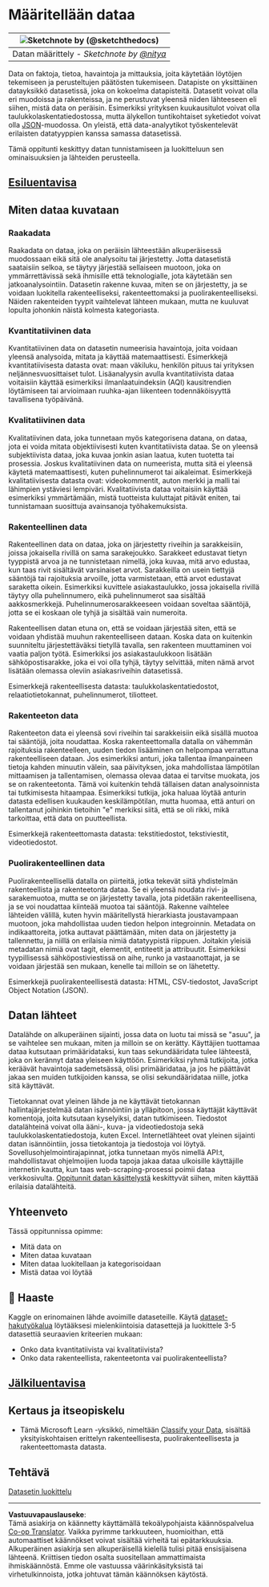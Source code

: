 <!--
CO_OP_TRANSLATOR_METADATA:
{
  "original_hash": "356d12cffc3125db133a2d27b827a745",
  "translation_date": "2025-08-26T21:38:48+00:00",
  "source_file": "1-Introduction/03-defining-data/README.md",
  "language_code": "fi"
}
-->
# Määritellään dataa

|![ Sketchnote by [(@sketchthedocs)](https://sketchthedocs.dev) ](../../sketchnotes/03-DefiningData.png)|
|:---:|
|Datan määrittely - _Sketchnote by [@nitya](https://twitter.com/nitya)_ |

Data on faktoja, tietoa, havaintoja ja mittauksia, joita käytetään löytöjen tekemiseen ja perusteltujen päätösten tukemiseen. Datapiste on yksittäinen datayksikkö datasetissä, joka on kokoelma datapisteitä. Datasetit voivat olla eri muodoissa ja rakenteissa, ja ne perustuvat yleensä niiden lähteeseen eli siihen, mistä data on peräisin. Esimerkiksi yrityksen kuukausitulot voivat olla taulukkolaskentatiedostossa, mutta älykellon tuntikohtaiset syketiedot voivat olla [JSON](https://stackoverflow.com/a/383699)-muodossa. On yleistä, että data-analyytikot työskentelevät erilaisten datatyyppien kanssa samassa datasetissä.

Tämä oppitunti keskittyy datan tunnistamiseen ja luokitteluun sen ominaisuuksien ja lähteiden perusteella.

## [Esiluentavisa](https://purple-hill-04aebfb03.1.azurestaticapps.net/quiz/4)
## Miten dataa kuvataan

### Raakadata
Raakadata on dataa, joka on peräisin lähteestään alkuperäisessä muodossaan eikä sitä ole analysoitu tai järjestetty. Jotta datasetistä saataisiin selkoa, se täytyy järjestää sellaiseen muotoon, joka on ymmärrettävissä sekä ihmisille että teknologialle, jota käytetään sen jatkoanalysointiin. Datasetin rakenne kuvaa, miten se on järjestetty, ja se voidaan luokitella rakenteelliseksi, rakenteettomaksi ja puolirakenteelliseksi. Näiden rakenteiden tyypit vaihtelevat lähteen mukaan, mutta ne kuuluvat lopulta johonkin näistä kolmesta kategoriasta.

### Kvantitatiivinen data
Kvantitatiivinen data on datasetin numeerisia havaintoja, joita voidaan yleensä analysoida, mitata ja käyttää matemaattisesti. Esimerkkejä kvantitatiivisesta datasta ovat: maan väkiluku, henkilön pituus tai yrityksen neljännesvuosittaiset tulot. Lisäanalyysin avulla kvantitatiivista dataa voitaisiin käyttää esimerkiksi ilmanlaatuindeksin (AQI) kausitrendien löytämiseen tai arvioimaan ruuhka-ajan liikenteen todennäköisyyttä tavallisena työpäivänä.

### Kvalitatiivinen data
Kvalitatiivinen data, joka tunnetaan myös kategorisena datana, on dataa, jota ei voida mitata objektiivisesti kuten kvantitatiivista dataa. Se on yleensä subjektiivista dataa, joka kuvaa jonkin asian laatua, kuten tuotetta tai prosessia. Joskus kvalitatiivinen data on numeerista, mutta sitä ei yleensä käytetä matemaattisesti, kuten puhelinnumerot tai aikaleimat. Esimerkkejä kvalitatiivisesta datasta ovat: videokommentit, auton merkki ja malli tai lähimpien ystäviesi lempiväri. Kvalitatiivista dataa voitaisiin käyttää esimerkiksi ymmärtämään, mistä tuotteista kuluttajat pitävät eniten, tai tunnistamaan suosittuja avainsanoja työhakemuksista.

### Rakenteellinen data
Rakenteellinen data on dataa, joka on järjestetty riveihin ja sarakkeisiin, joissa jokaisella rivillä on sama sarakejoukko. Sarakkeet edustavat tietyn tyyppistä arvoa ja ne tunnistetaan nimellä, joka kuvaa, mitä arvo edustaa, kun taas rivit sisältävät varsinaiset arvot. Sarakkeilla on usein tiettyjä sääntöjä tai rajoituksia arvoille, jotta varmistetaan, että arvot edustavat saraketta oikein. Esimerkiksi kuvittele asiakastaulukko, jossa jokaisella rivillä täytyy olla puhelinnumero, eikä puhelinnumerot saa sisältää aakkosmerkkejä. Puhelinnumerosarakkeeseen voidaan soveltaa sääntöjä, jotta se ei koskaan ole tyhjä ja sisältää vain numeroita.

Rakenteellisen datan etuna on, että se voidaan järjestää siten, että se voidaan yhdistää muuhun rakenteelliseen dataan. Koska data on kuitenkin suunniteltu järjestettäväksi tietyllä tavalla, sen rakenteen muuttaminen voi vaatia paljon työtä. Esimerkiksi jos asiakastaulukkoon lisätään sähköpostisarakke, joka ei voi olla tyhjä, täytyy selvittää, miten nämä arvot lisätään olemassa oleviin asiakasriveihin datasetissä.

Esimerkkejä rakenteellisesta datasta: taulukkolaskentatiedostot, relaatiotietokannat, puhelinnumerot, tiliotteet.

### Rakenteeton data
Rakenteeton data ei yleensä sovi riveihin tai sarakkeisiin eikä sisällä muotoa tai sääntöjä, joita noudattaa. Koska rakenteettomalla datalla on vähemmän rajoituksia rakenteelleen, uuden tiedon lisääminen on helpompaa verrattuna rakenteelliseen dataan. Jos esimerkiksi anturi, joka tallentaa ilmanpaineen tietoja kahden minuutin välein, saa päivityksen, joka mahdollistaa lämpötilan mittaamisen ja tallentamisen, olemassa olevaa dataa ei tarvitse muokata, jos se on rakenteetonta. Tämä voi kuitenkin tehdä tällaisen datan analysoinnista tai tutkimisesta hitaampaa. Esimerkiksi tutkija, joka haluaa löytää anturin datasta edellisen kuukauden keskilämpötilan, mutta huomaa, että anturi on tallentanut joihinkin tietoihin "e" merkiksi siitä, että se oli rikki, mikä tarkoittaa, että data on puutteellista.

Esimerkkejä rakenteettomasta datasta: tekstitiedostot, tekstiviestit, videotiedostot.

### Puolirakenteellinen data
Puolirakenteellisellä datalla on piirteitä, jotka tekevät siitä yhdistelmän rakenteellista ja rakenteetonta dataa. Se ei yleensä noudata rivi- ja sarakemuotoa, mutta se on järjestetty tavalla, jota pidetään rakenteellisena, ja se voi noudattaa kiinteää muotoa tai sääntöjä. Rakenne vaihtelee lähteiden välillä, kuten hyvin määritellystä hierarkiasta joustavampaan muotoon, joka mahdollistaa uuden tiedon helpon integroinnin. Metadata on indikaattoreita, jotka auttavat päättämään, miten data on järjestetty ja tallennettu, ja niillä on erilaisia nimiä datatyypistä riippuen. Joitakin yleisiä metadatan nimiä ovat tagit, elementit, entiteetit ja attribuutit. Esimerkiksi tyypillisessä sähköpostiviestissä on aihe, runko ja vastaanottajat, ja se voidaan järjestää sen mukaan, kenelle tai milloin se on lähetetty.

Esimerkkejä puolirakenteellisestä datasta: HTML, CSV-tiedostot, JavaScript Object Notation (JSON).

## Datan lähteet

Datalähde on alkuperäinen sijainti, jossa data on luotu tai missä se "asuu", ja se vaihtelee sen mukaan, miten ja milloin se on kerätty. Käyttäjien tuottamaa dataa kutsutaan primääridataksi, kun taas sekundääridata tulee lähteestä, joka on kerännyt dataa yleiseen käyttöön. Esimerkiksi ryhmä tutkijoita, jotka keräävät havaintoja sademetsässä, olisi primääridataa, ja jos he päättävät jakaa sen muiden tutkijoiden kanssa, se olisi sekundääridataa niille, jotka sitä käyttävät.

Tietokannat ovat yleinen lähde ja ne käyttävät tietokannan hallintajärjestelmää datan isännöintiin ja ylläpitoon, jossa käyttäjät käyttävät komentoja, joita kutsutaan kyselyiksi, datan tutkimiseen. Tiedostot datalähteinä voivat olla ääni-, kuva- ja videotiedostoja sekä taulukkolaskentatiedostoja, kuten Excel. Internetlähteet ovat yleinen sijainti datan isännöintiin, jossa tietokantoja ja tiedostoja voi löytyä. Sovellusohjelmointirajapinnat, jotka tunnetaan myös nimellä API:t, mahdollistavat ohjelmoijien luoda tapoja jakaa dataa ulkoisille käyttäjille internetin kautta, kun taas web-scraping-prosessi poimii dataa verkkosivulta. [Oppitunnit datan käsittelystä](../../../../../../../../../2-Working-With-Data) keskittyvät siihen, miten käyttää erilaisia datalähteitä.

## Yhteenveto

Tässä oppitunnissa opimme:

- Mitä data on
- Miten dataa kuvataan
- Miten dataa luokitellaan ja kategorisoidaan
- Mistä dataa voi löytää

## 🚀 Haaste

Kaggle on erinomainen lähde avoimille dataseteille. Käytä [dataset-hakutyökalua](https://www.kaggle.com/datasets) löytääksesi mielenkiintoisia datasettejä ja luokittele 3-5 datasettiä seuraavien kriteerien mukaan:

- Onko data kvantitatiivista vai kvalitatiivista?
- Onko data rakenteellista, rakenteetonta vai puolirakenteellista?

## [Jälkiluentavisa](https://purple-hill-04aebfb03.1.azurestaticapps.net/quiz/5)

## Kertaus ja itseopiskelu

- Tämä Microsoft Learn -yksikkö, nimeltään [Classify your Data](https://docs.microsoft.com/en-us/learn/modules/choose-storage-approach-in-azure/2-classify-data), sisältää yksityiskohtaisen erittelyn rakenteellisesta, puolirakenteellisesta ja rakenteettomasta datasta.

## Tehtävä

[Datasetin luokittelu](assignment.md)

---

**Vastuuvapauslauseke**:  
Tämä asiakirja on käännetty käyttämällä tekoälypohjaista käännöspalvelua [Co-op Translator](https://github.com/Azure/co-op-translator). Vaikka pyrimme tarkkuuteen, huomioithan, että automaattiset käännökset voivat sisältää virheitä tai epätarkkuuksia. Alkuperäinen asiakirja sen alkuperäisellä kielellä tulisi pitää ensisijaisena lähteenä. Kriittisen tiedon osalta suositellaan ammattimaista ihmiskäännöstä. Emme ole vastuussa väärinkäsityksistä tai virhetulkinnoista, jotka johtuvat tämän käännöksen käytöstä.